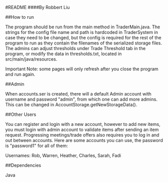 #README
####By Robbert Liu

##How to run

The program should be run from the main method in TraderMain.java. The strings for the 
config file name and path is hardcoded in TraderSystem in case they need to be changed, but the config is required for the 
rest of the program to run as they contain the filenames of the serialized storage files. The admins can adjust thresholds
under Trade Threshold tab in the program, or modify the data in thresholds.txt, located in src/main/java/resources.

Important Note: some pages will only refresh after you close the program and run again.

##Admin

When accounts.ser is created, there will a default Admin account with username and password "admin", from which one can add more admins. This can be changed in AccountStorage.getNewStorageData().

##Other Users

You can register and login with a new account, however to add new items, you must login with admin account to validate items after sending an item request.
Progressing meetings/trade offers also requires you to log in and out between accounts. Here are some accounts you can use, the password is "password1" for
all of them:

Usernames: Rob, Warren, Heather, Charles, Sarah, Fadi


##Dependencies

Java